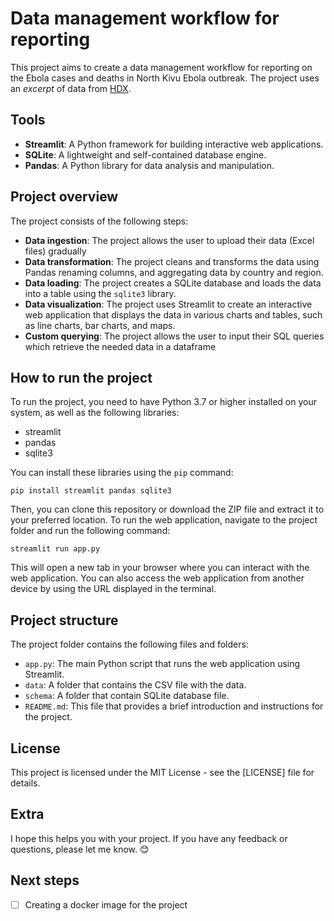 # Data management workflow for reporting

This project aims to create a data management workflow for reporting on the Ebola cases and deaths in North Kivu Ebola outbreak. The project uses an *excerpt* of data from [HDX](https://data.humdata.org/dataset/ebola-cases-and-deaths-drc-north-kivu?).

## Tools

- **Streamlit**: A Python framework for building interactive web applications.
- **SQLite**: A lightweight and self-contained database engine.
- **Pandas**: A Python library for data analysis and manipulation.

## Project overview

The project consists of the following steps:

- **Data ingestion**: The project allows the user to upload their data (Excel files) gradually
- **Data transformation**: The project cleans and transforms the data using Pandas renaming columns, and aggregating data by country and region.
- **Data loading**: The project creates a SQLite database and loads the data into a table using the `sqlite3` library.
- **Data visualization**: The project uses Streamlit to create an interactive web application that displays the data in various charts and tables, such as line charts, bar charts, and maps.
- **Custom querying**: The project allows the user to input their SQL queries which retrieve the needed data in a dataframe

## How to run the project

To run the project, you need to have Python 3.7 or higher installed on your system, as well as the following libraries:

- streamlit
- pandas
- sqlite3

You can install these libraries using the `pip` command:

```
pip install streamlit pandas sqlite3
```

Then, you can clone this repository or download the ZIP file and extract it to your preferred location. To run the web application, navigate to the project folder and run the following command:

```
streamlit run app.py
```

This will open a new tab in your browser where you can interact with the web application. You can also access the web application from another device by using the URL displayed in the terminal.

## Project structure

The project folder contains the following files and folders:

- `app.py`: The main Python script that runs the web application using Streamlit.
- `data`: A folder that contains the CSV file with the data.
- `schema`: A folder that contain SQLite database file.
- `README.md`: This file that provides a brief introduction and instructions for the project.

## License

This project is licensed under the MIT License - see the [LICENSE] file for details.

## Extra

I hope this helps you with your project. If you have any feedback or questions, please let me know. 😊

## Next steps

- [ ] Creating a docker image for the project

